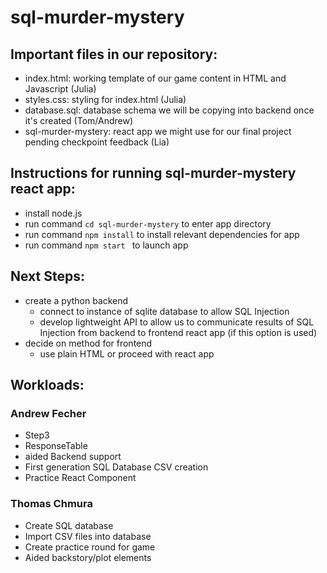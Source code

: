 # sql-murder-mystery

## Important files in our repository:
- index.html: working template of our game content in HTML and Javascript (Julia)
- styles.css: styling for index.html (Julia)
- database.sql: database schema we will be copying into backend once it's created (Tom/Andrew)
- sql-murder-mystery: react app we might use for our final project pending checkpoint feedback (Lia)


## Instructions for running sql-murder-mystery react app:
- install node.js
- run command `cd sql-murder-mystery` to enter app directory
- run command `npm install` to install relevant dependencies for app
- run command `npm start ` to launch app


## Next Steps:
- create a python backend
  - connect to instance of sqlite database to allow SQL Injection
  - develop lightweight API to allow us to communicate results of SQL Injection from backend to frontend react app (if this option is used)
- decide on method for frontend
  - use plain HTML or proceed with react app

## Workloads:
### Andrew Fecher
- Step3
- ResponseTable
- aided Backend support
- First generation SQL Database CSV creation
- Practice React Component

### Thomas Chmura
- Create SQL database
- Import CSV files into database
- Create practice round for game 
- Aided backstory/plot elements
